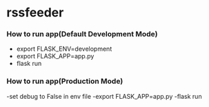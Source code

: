 # rssfeeder
### How to run app(Default Development Mode)
- export FLASK_ENV=development
- export FLASK_APP=app.py
- flask run

### How to run app(Production Mode)
-set debug to False in env file
-export FLASK_APP=app.py
-flask run
